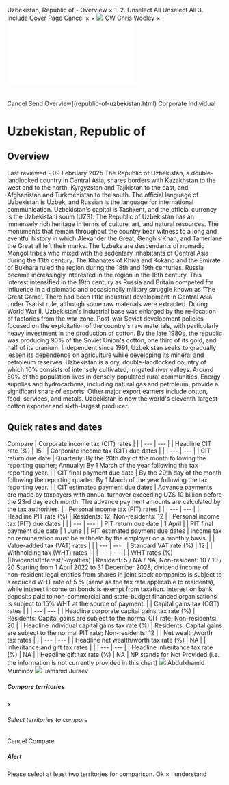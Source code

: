 Uzbekistan, Republic of - Overview
×
1.
2.
Unselect All
Unselect All
3.
Include Cover Page
Cancel
×
×
![](-/media/world-wide-tax-summaries/attachments/global---chris-wooley.ashx%3Frev=ac5e5f3223b34096b1afc2a6009c7320&revision=ac5e5f32-23b3-4096-b1af-c2a6009c7320&hash=859B7ADC84DC2CBEC9760E9E6EE7DE6D0A8BFCDF)
CW
Chris Wooley
×
![](republic-of-uzbekistan.html)
######
Cancel
Send
Overview](republic-of-uzbekistan.html)
Corporate
Individual
# Uzbekistan, Republic of
## Overview
Last reviewed - 09 February 2025
The Republic of Uzbekistan, a double-landlocked country in Central Asia, shares borders with Kazakhstan to the west and to the north, Kyrgyzstan and Tajikistan to the east, and Afghanistan and Turkmenistan to the south. The official language of Uzbekistan is Uzbek, and Russian is the language for international communication. Uzbekistan's capital is Tashkent, and the official currency is the Uzbekistani soum (UZS).
The Republic of Uzbekistan has an immensely rich heritage in terms of culture, art, and natural resources. The monuments that remain throughout the country bear witness to a long and eventful history in which Alexander the Great, Genghis Khan, and Tamerlane the Great all left their marks. The Uzbeks are descendants of nomadic Mongol tribes who mixed with the sedentary inhabitants of Central Asia during the 13th century. The Khanates of Khiva and Kokand and the Emirate of Bukhara ruled the region during the 18th and 19th centuries. Russia became increasingly interested in the region in the 18th century. This interest intensified in the 19th century as Russia and Britain competed for influence in a diplomatic and occasionally military struggle known as 'The Great Game'.
There had been little industrial development in Central Asia under Tsarist rule, although some raw materials were extracted. During World War II, Uzbekistan's industrial base was enlarged by the re-location of factories from the war-zone. Post-war Soviet development policies focused on the exploitation of the country's raw materials, with particularly heavy investment in the production of cotton. By the late 1980s, the republic was producing 90% of the Soviet Union's cotton, one third of its gold, and half of its uranium.
Independent since 1991, Uzbekistan seeks to gradually lessen its dependence on agriculture while developing its mineral and petroleum reserves. Uzbekistan is a dry, double-landlocked country of which 10% consists of intensely cultivated, irrigated river valleys. Around 50% of the population lives in densely populated rural communities. Energy supplies and hydrocarbons, including natural gas and petroleum, provide a significant share of exports. Other major export earners include cotton, food, services, and metals. Uzbekistan is now the world's eleventh-largest cotton exporter and sixth-largest producer.
## Quick rates and dates
Compare
| Corporate income tax (CIT) rates | |
| --- | --- |
| Headline CIT rate (%) | 15 |
| Corporate income tax (CIT) due dates | |
| --- | --- |
| CIT return due date | Quarterly: By the 20th day of the month following the reporting quarter;  Annually: By 1 March of the year following the tax reporting year. |
| CIT final payment due date | By the 20th day of the month following the reporting quarter.  By 1 March of the year following the tax reporting year. |
| CIT estimated payment due dates | Advance payments are made by taxpayers with annual turnover exceeding UZS 10 billion before the 23rd day each month. The advance payment amounts are calculated by the tax authorities. |
| Personal income tax (PIT) rates | |
| --- | --- |
| Headline PIT rate (%) | Residents: 12;  Non-residents: 12 |
| Personal income tax (PIT) due dates | |
| --- | --- |
| PIT return due date | 1 April |
| PIT final payment due date | 1 June |
| PIT estimated payment due dates | Income tax on remuneration must be withheld by the employer on a monthly basis. |
| Value-added tax (VAT) rates | |
| --- | --- |
| Standard VAT rate (%) | 12 |
| Withholding tax (WHT) rates | |
| --- | --- |
| WHT rates (%) (Dividends/Interest/Royalties) | Resident: 5 / NA / NA;  Non-resident: 10 / 10 / 20    Starting from 1 April 2022 to 31 December 2028, dividend income of non-resident legal entities from shares in joint stock companies is subject to a reduced WHT rate of 5 % (same as the tax rate applicable to residents), while interest income on bonds is exempt from taxation.    Interest on bank deposits paid to non-commercial and state-budget financed organisations is subject to 15% WHT at the source of payment. |
| Capital gains tax (CGT) rates | |
| --- | --- |
| Headline corporate capital gains tax rate (%) | Residents: Capital gains are subject to the normal CIT rate;  Non-residents: 20 |
| Headline individual capital gains tax rate (%) | Residents: Capital gains are subject to the normal PIT rate;  Non-residents: 12 |
| Net wealth/worth tax rates | |
| --- | --- |
| Headline net wealth/worth tax rate (%) | NA |
| Inheritance and gift tax rates | |
| --- | --- |
| Headline inheritance tax rate (%) | NA |
| Headline gift tax rate (%) | NA |
NP stands for Not Provided (i.e. the information is not currently provided in this chart)
![](-/media/world-wide-tax-summaries/republicofuzbekistanabdulkhamid-muminovuzbekistan--abdulkhamid-muminovjpg20210713101151824.ashx%3Frev=ba5e2d7db6f4491695d9e037fd7e5e28&revision=ba5e2d7d-b6f4-4916-95d9-e037fd7e5e28&hash=37862B6B2F5350E75B31277ACD97347535B8AA2A)
Abdulkhamid Muminov
![](-/media/world-wide-tax-summaries/republicofuzbekistanjamshid-juraevjamshid-juraev-croppedsquarejpg20220109234056130.ashx%3Frev=6a043517e0504fc4af855455f9abbc2a&revision=6a043517-e050-4fc4-af85-5455f9abbc2a&hash=F238BF8DA406B291A55051D57223F8B396BA7FA5)
Jamshid Juraev
##### Compare territories
×
###### Select territories to compare
#####
Cancel
Compare
##### Alert
Please select at least two territories for comparison.
Ok
×
I understand